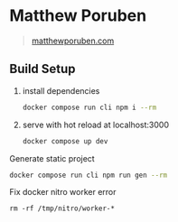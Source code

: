 # Matthew Poruben

> [matthewporuben.com](http://www.matthewporuben.com)

## Build Setup

1. install dependencies
    ```bash
    docker compose run cli npm i --rm
    ```

2. serve with hot reload at localhost:3000
    ```bash
    docker compose up dev
    ```

Generate static project
```bash
docker compose run cli npm run gen --rm
```


Fix docker nitro worker error
```
rm -rf /tmp/nitro/worker-*
```


